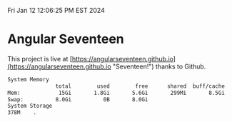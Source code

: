 Fri Jan 12 12:06:25 PM EST 2024

# Angular Seventeen


This project is live at [https://angularseventeen.github.io](https://angularseventeen.github.io "Seventeen!") thanks to Github.

```bash
System Memory
               total        used        free      shared  buff/cache   available
Mem:            15Gi       1.8Gi       5.6Gi       299Mi       8.5Gi        13Gi
Swap:          8.0Gi          0B       8.0Gi
System Storage
378M	.
```

